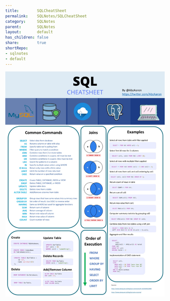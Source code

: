 ```yaml
---
title:        SQLCheatSheet        
permalink:    SQLNotes/SQLCheatSheet        
category:     SQLNotes        
parent:       SQLNotes        
layout:       default        
has_children: false        
share:        true        
shortRepo:        
- sqlnotes        
- default        
---
```


![CheatSheet.jpeg](..%2Fassets%2Fimages%2FCheatSheet.jpeg)